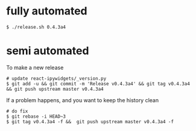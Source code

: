 
# fully automated

    $ ./release.sh 0.4.3a4

# semi automated
To make a new release
```
# update react-ipywidgets/_version.py
$ git add -u && git commit -m 'Release v0.4.3a4' && git tag v0.4.3a4 && git push upstream master v0.4.3a4
```


If a problem happens, and you want to keep the history clean
```
# do fix
$ git rebase -i HEAD~3
$ git tag v0.4.3a4 -f &&  git push upstream master v0.4.3a4 -f
```
